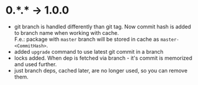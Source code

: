 # 0.\*.\* -> 1.0.0

* git branch is handled differently than git tag. Now commit hash is added to branch name when working with cache.  
F.e.: package with `master` branch will be stored in cache as `master-<CommitHash>`.  
* added `upgrade` command to use latest git commit in a branch
* locks added. When dep is fetched via branch - it's commit is memorized and used further.
* just branch deps, cached later, are no longer used, so you can remove them.